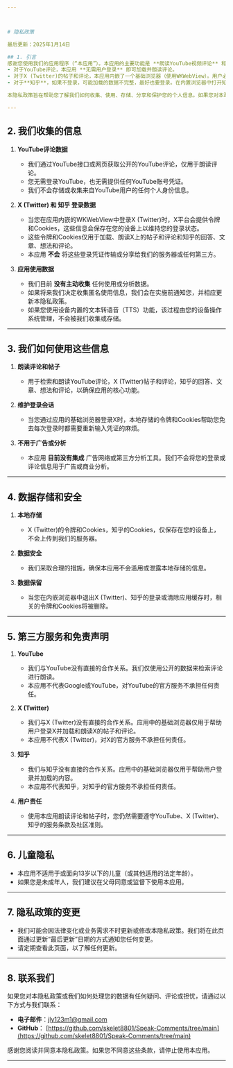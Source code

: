 ```yaml
---



# 隐私政策

最后更新：2025年1月14日

## 1. 引言
感谢您使用我们的应用程序（“本应用”）。本应用的主要功能是 **朗读YouTube视频评论** 和 **朗读X (Twitter)的帖子及评论，以及朗读知乎的回答、文章、想法和评论**。  
- 对于YouTube评论，本应用 **无需用户登录** 即可加载并朗读评论。  
- 对于X (Twitter)的帖子和评论，本应用内嵌了一个基础浏览器（使用WKWebView）。用户必须在此浏览器中登录X，且本应用会自动将令牌和Cookies保存在本地，以便加载和朗读X内容。
- 对于**知乎**，如果不登录，可能加载的数据不完整，最好也要登录。在内置浏览器中打开知乎URL，切换为桌面站点，登录。

本隐私政策旨在帮助您了解我们如何收集、使用、存储、分享和保护您的个人信息。如果您对本政策有任何疑问或担忧，请使用下方提供的联系方式与我们联系。

---
```


## 2. 我们收集的信息
1. **YouTube评论数据**  
   - 我们通过YouTube接口或网页获取公开的YouTube评论，仅用于朗读评论。  
   - 您无需登录YouTube，也无需提供任何YouTube账号凭证。  
   - 我们不会存储或收集来自YouTube用户的任何个人身份信息。

2. **X (Twitter) 和 知乎 登录数据**  
   - 当您在应用内嵌的WKWebView中登录X (Twitter)时，X平台会提供令牌和Cookies，这些信息会保存在您的设备上以维持您的登录状态。  
   - 这些令牌和Cookies仅用于加载、朗读X上的帖子和评论和知乎的回答、文章、想法和评论。  
   - 本应用 **不会** 将这些登录凭证传输或分享给我们的服务器或任何第三方。

3. **应用使用数据**  
   - 我们目前 **没有主动收集** 任何使用或分析数据。  
   - 如果将来我们决定收集匿名使用信息，我们会在实施前通知您，并相应更新本隐私政策。  
   - 如果您使用设备内置的文本转语音（TTS）功能，该过程由您的设备操作系统管理，不会被我们收集或存储。

---

## 3. 我们如何使用这些信息
1. **朗读评论和帖子**  
   - 用于检索和朗读YouTube评论，X (Twitter)帖子和评论，知乎的回答、文章、想法和评论，以确保应用的核心功能。

2. **维护登录会话**  
   - 当您通过应用的基础浏览器登录X时，本地存储的令牌和Cookies帮助您免去每次登录时都需要重新输入凭证的麻烦。

3. **不用于广告或分析**  
   - 本应用 **目前没有集成** 广告网络或第三方分析工具。我们不会将您的登录或评论信息用于广告或商业分析。

---

## 4. 数据存储和安全
1. **本地存储**  
   - X (Twitter)的令牌和Cookies，知乎的Cookies，仅保存在您的设备上，不会上传到我们的服务器。

2. **数据安全**  
   - 我们采取合理的措施，确保本应用不会滥用或泄露本地存储的信息。

3. **数据保留**  
   - 当您在内嵌浏览器中退出X (Twitter)、知乎的登录或清除应用缓存时，相关的令牌和Cookies将被删除。

---

## 5. 第三方服务和免责声明
1. **YouTube**  
   - 我们与YouTube没有直接的合作关系。我们仅使用公开的数据来检索评论进行朗读。  
   - 本应用不代表Google或YouTube，对YouTube的官方服务不承担任何责任。

2. **X (Twitter)**  
   - 我们与X (Twitter)没有直接的合作关系。应用中的基础浏览器仅用于帮助用户登录X并加载和朗读X的帖子和评论。  
   - 本应用不代表X (Twitter)，对X的官方服务不承担任何责任。

3. **知乎**  
   - 我们与知乎没有直接的合作关系。应用中的基础浏览器仅用于帮助用户登录并加载的内容。  
   - 本应用不代表知乎，对知乎的官方服务不承担任何责任。

4. **用户责任**  
   - 使用本应用朗读评论和帖子时，您仍然需要遵守YouTube、X (Twitter)、知乎的服务条款及社区准则。

---

## 6. 儿童隐私
- 本应用不适用于或面向13岁以下的儿童（或其他适用的法定年龄）。  
- 如果您是未成年人，我们建议在父母同意或监督下使用本应用。

---

## 7. 隐私政策的变更
- 我们可能会因法律变化或业务需求不时更新或修改本隐私政策。我们将在此页面通过更新“最后更新”日期的方式通知您任何变更。  
- 请定期查看此页面，以了解任何更新。

---

## 8. 联系我们
如果您对本隐私政策或我们如何处理您的数据有任何疑问、评论或担忧，请通过以下方式与我们联系：

- **电子邮件**：jly123m1@gmail.com
- **GitHub**： [https://github.com/skelet8801/Speak-Comments/tree/main](https://github.com/skelet8801/Speak-Comments/tree/main)

感谢您阅读并同意本隐私政策。如果您不同意这些条款，请停止使用本应用。

---

